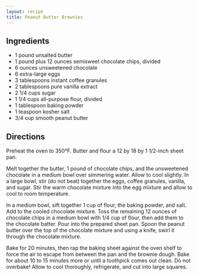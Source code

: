 ```yaml
---
layout: recipe
title: Peanut Butter Brownies
---
```


## Ingredients

* 1 pound unsalted butter
* 1 pound plus 12 ounces semisweet chocolate chips, divided
* 6 ounces unsweetened chocolate
* 6 extra-large eggs
* 3 tablespoons instant coffee granules
* 2 tablespoons pure vanilla extract
* 2 1/4 cups sugar
* 1 1/4 cups all-purpose flour, divided
* 1 tablespoon baking powder
* 1 teaspoon kosher salt
* 3/4 cup smooth peanut butter

## Directions

Preheat the oven to 350°F. Butter and flour a 12 by 18 by 1 1/2-inch
sheet pan.

Melt together the butter, 1 pound of chocolate chips, and the
unsweetened chocolate in a medium bowl over simmering water. Allow to
cool slightly. In a large bowl, stir (do not beat) together the eggs,
coffee granules, vanilla, and sugar. Stir the warm chocolate mixture
into the egg mixture and allow to cool to room temperature.

In a medium bowl, sift together 1 cup of flour, the baking powder, and
salt. Add to the cooled chocolate mixture. Toss the remaining 12 ounces
of chocolate chips in a medium bowl with 1/4 cup of flour, then add them
to the chocolate batter. Pour into the prepared sheet pan. Spoon the
peanut butter over the top of the chocolate mixture and using a knife,
swirl it through the chocolate mixture.

Bake for 20 minutes, then rap the baking sheet against the oven shelf to
force the air to escape from between the pan and the brownie dough. Bake
for about 10 to 15 minutes more or until a toothpick comes out clean. Do
not overbake! Allow to cool thoroughly, refrigerate, and cut into large
squares.
